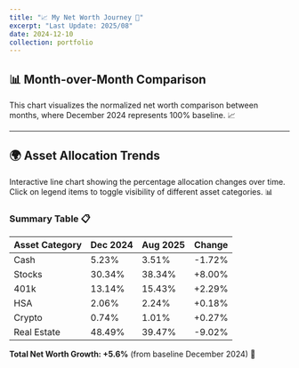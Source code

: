 ```yaml
---
title: "📈 My Net Worth Journey 🚀"
excerpt: "Last Update: 2025/08"
date: 2024-12-10
collection: portfolio
---
```


## 📊 Month-over-Month Comparison

This chart visualizes the normalized net worth comparison between months, where December 2024 represents 100% baseline. 📈

<div style="width: 100%; max-width: 800px; margin: auto;">
    <canvas id="barChart" style="width: 100%; height: 400px;"></canvas>
</div>

<script>
    // Wait for DOM to be ready before initializing charts
    function initCharts() {
        console.log('Starting chart script...');
        console.log('Chart object status:', typeof Chart);
        console.log('Chart object value:', Chart);

        // Check if Chart.js is loaded
        if (typeof Chart === 'undefined') {
            console.error('Chart.js is not loaded! Retrying in 500ms...');
            const errorCanvas = document.getElementById('barChart');
            if (errorCanvas) {
                errorCanvas.parentNode.innerHTML = '<p style="color: orange; font-weight: bold;">Loading Chart.js... Please wait.</p>';
            }

            // Retry after a short delay
            setTimeout(initCharts, 500);
            return;
        }

        console.log('Chart.js is available, creating charts...');

        // Utility functions
        const sum = arr => arr.reduce((a, b) => a + b, 0);

        // Raw data (available to both charts)
        const dec2024Data = [91.5, 530.7, 230, 36, 12.9, 851];
        const aug2025Data = [65, 709.2, 285.5, 41.4, 18.6, 731.0];

        const totalDec = sum(dec2024Data);
        const totalAug = sum(aug2025Data);
        const normalizedAug = (totalAug / totalDec) * 100;

        console.log('Data calculated:', { totalDec, totalAug, normalizedAug });

        // BAR CHART
        const barCanvas = document.getElementById('barChart');
        if (barCanvas) {
            console.log('Bar canvas found, creating bar chart...');

            try {
                const barCtx = barCanvas.getContext('2d');
                new Chart(barCtx, {
                    type: 'bar',
                    data: {
                        labels: ['December 2024', 'August 2025'],
                        datasets: [{
                            label: 'Net Worth Index (Dec 2024 = 100%)',
                            data: [100, normalizedAug.toFixed(1)],
                            backgroundColor: ['#4CAF50', '#2196F3'],
                            borderColor: ['#388E3C', '#1565C0'],
                            borderWidth: 1,
                        }]
                    },
                    options: {
                        responsive: true,
                        maintainAspectRatio: false,
                        scales: {
                            y: {
                                beginAtZero: true,
                                title: {
                                    display: true,
                                    text: 'Index (Dec 2024 = 100%)'
                                }
                            }
                        },
                        plugins: {
                            tooltip: {
                                callbacks: {
                                    label: function(context) {
                                        return `${context.dataset.label}: ${context.parsed.y}%`;
                                    }
                                }
                            }
                        }
                    }
                });
                console.log('Bar chart created successfully!');
            } catch (error) {
                console.error('Error creating bar chart:', error);
                barCanvas.parentNode.innerHTML = '<p style="color: red; font-weight: bold;">Error creating bar chart: ' + error.message + '</p>';
            }
        } else {
            console.error('Bar chart canvas not found!');
        }

        // LINE CHART
        const lineCanvas = document.getElementById('lineChart');
        if (lineCanvas) {
            console.log('Line canvas found, creating line chart...');

            try {
                // Calculate percentages for each month
                const categories = ['Cash', 'Stocks', '401k', 'HSA', 'Crypto', 'Real Estate'];

                const calcPercentages = (data) => {
                    const total = sum(data);
                    return data.map(val => ((val / total) * 100).toFixed(2));
                };

                const dec2024Pct = calcPercentages(dec2024Data);
                const aug2025Pct = calcPercentages(aug2025Data);

                const lineCtx = lineCanvas.getContext('2d');
                new Chart(lineCtx, {
                    type: 'line',
                    data: {
                        labels: ['December 2024', 'August 2025'],
                        datasets: categories.map((category, index) => ({
                            label: category,
                            data: [dec2024Pct[index], aug2025Pct[index]],
                            borderColor: ['#FFC107', '#2196F3', '#8BC34A', '#FF5722', '#9C27B0', '#3F51B5'][index],
                            backgroundColor: ['#FFC107', '#2196F3', '#8BC34A', '#FF5722', '#9C27B0', '#3F51B5'][index] + '20',
                            borderWidth: 3,
                            pointRadius: 6,
                            pointHoverRadius: 8,
                            tension: 0.1
                        }))
                    },
                    options: {
                        responsive: true,
                        maintainAspectRatio: false,
                        interaction: {
                            intersect: false,
                            mode: 'index'
                        },
                        scales: {
                            y: {
                                beginAtZero: true,
                                max: 60,
                                title: {
                                    display: true,
                                    text: 'Percentage (%)'
                                },
                                grid: {
                                    color: 'rgba(255, 255, 255, 0.1)'
                                }
                            },
                            x: {
                                grid: {
                                    color: 'rgba(255, 255, 255, 0.1)'
                                }
                            }
                        },
                        plugins: {
                            legend: {
                                position: 'bottom',
                                labels: {
                                    usePointStyle: true,
                                    padding: 15,
                                    font: {
                                        size: 12
                                    }
                                }
                            },
                            tooltip: {
                                callbacks: {
                                    label: function(context) {
                                        return `${context.dataset.label}: ${context.parsed.y}%`;
                                    }
                                }
                            }
                        }
                    }
                });
                console.log('Line chart created successfully!');
            } catch (error) {
                console.error('Error creating line chart:', error);
                lineCanvas.parentNode.innerHTML = '<p style="color: red; font-weight: bold;">Error creating line chart: ' + error.message + '</p>';
            }
        } else {
            console.error('Line chart canvas not found!');
        }

        console.log('All charts initialization complete!');
    }

    // Load Chart.js dynamically and then initialize charts
    (function() {
        console.log('Loading Chart.js dynamically...');

        // Create script element
        const script = document.createElement('script');
        script.src = 'https://cdn.jsdelivr.net/npm/chart.js@3.9.1/dist/chart.min.js';
        script.onload = function() {
            console.log('Chart.js loaded successfully!');
            initCharts();
        };
        script.onerror = function() {
            console.error('Failed to load Chart.js');
            const errorCanvas = document.getElementById('barChart');
            if (errorCanvas) {
                errorCanvas.parentNode.innerHTML = '<p style="color: red; font-weight: bold;">Failed to load Chart.js. Please refresh the page.</p>';
            }
        };

        // Append to head
        document.head.appendChild(script);
    })();
</script>

---

## 🌍 Asset Allocation Trends

Interactive line chart showing the percentage allocation changes over time. Click on legend items to toggle visibility of different asset categories. 📊

<div style="width: 100%; max-width: 800px; margin: auto;">
    <canvas id="lineChart" style="width: 100%; height: 400px;"></canvas>
</div>



### Summary Table 📋

| Asset Category | Dec 2024 | Aug 2025 | Change |
|---|---|---|---|
| Cash | 5.23% | 3.51% | -1.72% |
| Stocks | 30.34% | 38.34% | +8.00% |
| 401k | 13.14% | 15.43% | +2.29% |
| HSA | 2.06% | 2.24% | +0.18% |
| Crypto | 0.74% | 1.01% | +0.27% |
| Real Estate | 48.49% | 39.47% | -9.02% |

**Total Net Worth Growth: +5.6%** (from baseline December 2024) 🚀